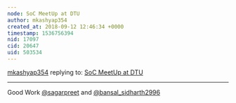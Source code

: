 ```yaml
---
node: SoC MeetUp at DTU
author: mkashyap354
created_at: 2018-09-12 12:46:34 +0000
timestamp: 1536756394
nid: 17097
cid: 20647
uid: 503534
---
```




[mkashyap354](../profile/mkashyap354) replying to: [SoC MeetUp at DTU](../notes/bansal_sidharth2996/09-12-2018/soc-meetup-at-dtu)

----
Good Work [@sagarpreet](/profile/sagarpreet)  and [@bansal_sidharth2996](/profile/bansal_sidharth2996) 